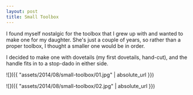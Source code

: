 ```yaml
---
layout: post
title: Small Toolbox
---
```

I found myself nostalgic for the toolbox that I grew up with and wanted to make
one for my daughter. She's just a couple of years, so rather than a proper
toolbox, I thought a smaller one would be in order.

I decided to make one with dovetails (my first dovetails, hand-cut), and the
handle fits in to a stop-dado in either side.

![]({{ "assets/2014/08/small-toolbox/01.jpg" | absolute_url }})

![]({{ "assets/2014/08/small-toolbox/02.jpg" | absolute_url }})
